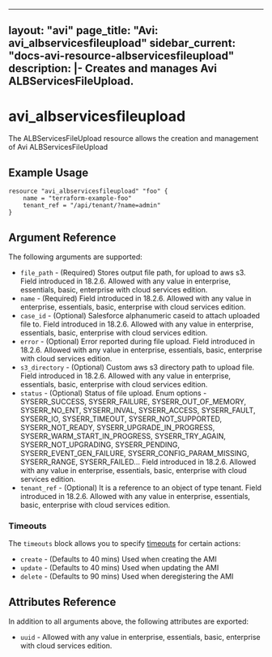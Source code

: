 <!--
    Copyright 2021 VMware, Inc.
    SPDX-License-Identifier: Mozilla Public License 2.0
-->
---
layout: "avi"
page_title: "Avi: avi_albservicesfileupload"
sidebar_current: "docs-avi-resource-albservicesfileupload"
description: |-
  Creates and manages Avi ALBServicesFileUpload.
---

# avi_albservicesfileupload

The ALBServicesFileUpload resource allows the creation and management of Avi ALBServicesFileUpload

## Example Usage

```hcl
resource "avi_albservicesfileupload" "foo" {
    name = "terraform-example-foo"
    tenant_ref = "/api/tenant/?name=admin"
}
```

## Argument Reference

The following arguments are supported:

* `file_path` - (Required) Stores output file path, for upload to aws s3. Field introduced in 18.2.6. Allowed with any value in enterprise, essentials, basic, enterprise with cloud services edition.
* `name` - (Required) Field introduced in 18.2.6. Allowed with any value in enterprise, essentials, basic, enterprise with cloud services edition.
* `case_id` - (Optional) Salesforce alphanumeric caseid to attach uploaded file to. Field introduced in 18.2.6. Allowed with any value in enterprise, essentials, basic, enterprise with cloud services edition.
* `error` - (Optional) Error reported during file upload. Field introduced in 18.2.6. Allowed with any value in enterprise, essentials, basic, enterprise with cloud services edition.
* `s3_directory` - (Optional) Custom aws s3 directory path to upload file. Field introduced in 18.2.6. Allowed with any value in enterprise, essentials, basic, enterprise with cloud services edition.
* `status` - (Optional) Status of file upload. Enum options - SYSERR_SUCCESS, SYSERR_FAILURE, SYSERR_OUT_OF_MEMORY, SYSERR_NO_ENT, SYSERR_INVAL, SYSERR_ACCESS, SYSERR_FAULT, SYSERR_IO, SYSERR_TIMEOUT, SYSERR_NOT_SUPPORTED, SYSERR_NOT_READY, SYSERR_UPGRADE_IN_PROGRESS, SYSERR_WARM_START_IN_PROGRESS, SYSERR_TRY_AGAIN, SYSERR_NOT_UPGRADING, SYSERR_PENDING, SYSERR_EVENT_GEN_FAILURE, SYSERR_CONFIG_PARAM_MISSING, SYSERR_RANGE, SYSERR_FAILED... Field introduced in 18.2.6. Allowed with any value in enterprise, essentials, basic, enterprise with cloud services edition.
* `tenant_ref` - (Optional) It is a reference to an object of type tenant. Field introduced in 18.2.6. Allowed with any value in enterprise, essentials, basic, enterprise with cloud services edition.


### Timeouts

The `timeouts` block allows you to specify [timeouts](https://www.terraform.io/docs/configuration/resources.html#timeouts) for certain actions:

* `create` - (Defaults to 40 mins) Used when creating the AMI
* `update` - (Defaults to 40 mins) Used when updating the AMI
* `delete` - (Defaults to 90 mins) Used when deregistering the AMI

## Attributes Reference

In addition to all arguments above, the following attributes are exported:

* `uuid` -  Allowed with any value in enterprise, essentials, basic, enterprise with cloud services edition.

